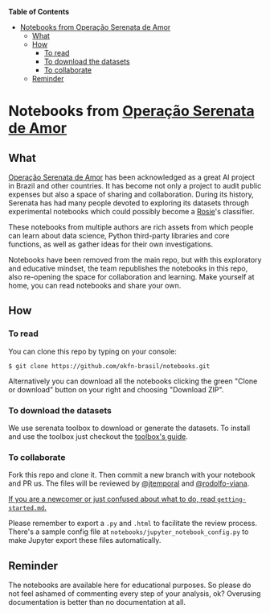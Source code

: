 <!-- START doctoc generated TOC please keep comment here to allow auto update -->
<!-- DON'T EDIT THIS SECTION, INSTEAD RE-RUN doctoc TO UPDATE -->
**Table of Contents**

- [Notebooks from Operação Serenata de Amor](#notebooks-from-opera%C3%A7%C3%A3o-serenata-de-amor)
  - [What](#what)
  - [How](#how)
    - [To read](#to-read)
    - [To download the datasets](#to-download-the-datasets)
    - [To collaborate](#to-collaborate)
  - [Reminder](#reminder)

<!-- END doctoc generated TOC please keep comment here to allow auto update -->

# Notebooks from [Operação Serenata de Amor](https://github.com/okfn-brasil/serenata-de-amor)

## What

[Operação Serenata de Amor](https://github.com/okfn-brasil/serenata-de-amor) has been acknowledged as a great AI project in Brazil and other countries. It has become not only a project to audit public expenses but also a space of sharing and collaboration. During its history, Serenata has had many people devoted to exploring its datasets through experimental notebooks which could possibly become a [Rosie](https://github.com/okfn-brasil/serenata-de-amor/blob/master/rosie/README.md)'s classifier.

These notebooks from multiple authors are rich assets from which people can learn about data science, Python third-party libraries and core functions, as well as gather ideas for their own investigations.

Notebooks have been removed from the main repo, but with this exploratory and educative mindset, the team republishes the notebooks in this repo, also re-opening the space for collaboration and learning. Make yourself at home, you can read notebooks and share your own.

## How

### To read

You can clone this repo by typing on your console:

```
$ git clone https://github.com/okfn-brasil/notebooks.git
```

Alternatively you can download all the notebooks clicking the green "Clone or download" button on your right and choosing "Download ZIP". 

### To download the datasets

We use serenata toolbox to download or generate the datasets. To install and use the toolbox just checkout the [toolbox's guide](https://github.com/okfn-brasil/serenata-toolbox#serenata-de-amor-toolbox).

### To collaborate

Fork this repo and clone it. Then commit a new branch with your notebook and PR us. The files will be reviewed by [@jtemporal](https://github.com/jtemporal) and [@rodolfo-viana](https://github.com/rodolfo-viana).

[If you are a newcomer or just confused about what to do, read `getting-started.md`.](https://github.com/okfn-brasil/notebooks/blob/master/getting-started.md)

Please remember to export a `.py` and `.html` to facilitate the review process. There's a sample config file at `notebooks/jupyter_notebook_config.py` to make Jupyter export these files automatically.

## Reminder

The notebooks are available here for educational purposes. So please do not feel ashamed of commenting every step of your analysis, ok? Overusing documentation is better than no documentation at all.